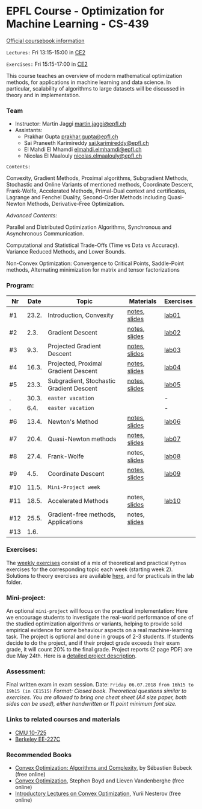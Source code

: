 # EPFL Course - Optimization for Machine Learning - CS-439

[Official coursebook information](http://edu.epfl.ch/coursebook/en/optimization-for-machine-learning-CS-439)

`Lectures:` Fri 13:15-15:00 in [CE2](http://plan.epfl.ch/?room=ce2)

`Exercises:` Fri 15:15-17:00 in [CE2](http://plan.epfl.ch/?room=ce2)

This course teaches an overview of modern mathematical optimization methods, for applications in machine learning and data science. In particular, scalability of algorithms to large datasets will be discussed in theory and in implementation.

### Team
 - Instructor: Martin Jaggi [martin.jaggi@epfl.ch](mailto:martin.jaggi@epfl.ch)
 - Assistants:
   - Prakhar Gupta [prakhar.gupta@epfl.ch](mailto:prakhar.gupta@epfl.ch)
   - Sai Praneeth Karimireddy [sai.karimireddy@epfl.ch](mailto:prakhar.gupta@epfl.ch)
   - El Mahdi El Mhamdi [elmahdi.elmhamdi@epfl.ch](elmahdi.elmhamdi@epfl.ch)
   - Nicolas El Maalouly [nicolas.elmaalouly@epfl.ch](mailto:nicolas.elmaalouly@epfl.ch)

`Contents:`

Convexity, Gradient Methods, Proximal algorithms, Subgradient Methods, Stochastic and Online Variants of mentioned methods, Coordinate Descent, Frank-Wolfe, Accelerated Methods, Primal-Dual context and certificates, Lagrange and Fenchel Duality, Second-Order Methods including Quasi-Newton Methods, Derivative-Free Optimization.

*Advanced Contents:*

Parallel and Distributed Optimization Algorithms, Synchronous and Asynchronous Communication.

Computational and Statistical Trade-Offs (Time vs Data vs Accuracy). Variance Reduced Methods, and Lower Bounds.

Non-Convex Optimization: Convergence to Critical Points, Saddle-Point methods, Alternating minimization for matrix and tensor factorizations

### Program:
Nr | Date | Topic | Materials | Exercises
--- | --- | --- | --- | ---
#1 | 23.2. | Introduction, Convexity | [notes](../../raw/master/lecture_notes/chapter1.pdf), [slides](../../raw/master/slides/lecture01.pdf)| [lab01](../../tree/master/labs/ex01/)
#2 |  2.3. | Gradient Descent | [notes](../../raw/master/lecture_notes/chapter2.pdf), [slides](../../raw/master/slides/lecture02.pdf) | [lab02](../../tree/master/labs/ex02/)
#3 |  9.3. | Projected Gradient Descent | [notes](../../raw/master/lecture_notes/chapter3.pdf), [slides](../../raw/master/slides/lecture03.pdf) | [lab03](../../tree/master/labs/ex03/)
#4 | 16.3. | Projected, Proximal Gradient Descent | [notes](../../raw/master/lecture_notes/chapter3.pdf), [slides](../../raw/master/slides/lecture04.pdf) | [lab04](../../tree/master/labs/ex04/)
#5 | 23.3. | Subgradient, Stochastic Gradient Descent | [notes](../../raw/master/lecture_notes/chapter4and5.pdf), [slides](../../raw/master/slides/lecture05.pdf) | [lab05](../../tree/master/labs/ex05/)
 . | 30.3. | `easter vacation` | | -
 . |  6.4. | `easter vacation` | | -
#6 | 13.4. | Newton's Method | [notes](../../raw/master/lecture_notes/chapter6.pdf), [slides](../../raw/master/slides/lecture06.pdf) | [lab06](../../tree/master/labs/ex06/) | 
#7 | 20.4. | Quasi-Newton methods | [notes](../../raw/master/lecture_notes/chapter7.pdf), [slides](../../raw/master/slides/lecture07.pdf) | [lab07](../../tree/master/labs/ex07/) | 
#8 | 27.4. | Frank-Wolfe | notes, [slides](../../raw/master/slides/lecture08.pdf) | [lab08](../../tree/master/labs/ex08/) | 
#9 |  4.5. | Coordinate Descent | [notes](../../raw/master/lecture_notes/chapter9.pdf), [slides](../../raw/master/slides/lecture09.pdf) | [lab09](../../tree/master/labs/ex09/) | 
#10 | 11.5. | `Mini-Project week` | | 
#11 | 18.5. | Accelerated Methods | notes, [slides](../../raw/master/slides/lecture10.pdf) | [lab10](../../tree/master/labs/ex10/)
#12 | 25.5. | Gradient-free methods, Applications | notes, [slides](../../raw/master/slides/lecture10.pdf) | 
#13 |  1.6. | | | 

### Exercises:
The [weekly exercises](../../tree/master/labs/) consist of a mix of theoretical and practical `Python` exercises for the corresponding topic each week (starting week 2). Solutions to theory exercises are available [here](../../tree/master/lecture_notes), and for practicals in the lab folder.

### Mini-project:
An optional `mini-project` will focus on the practical implementation: Here we encourage students to investigate the real-world performance of one of the studied optimization algorithms or variants, helping to provide solid empirical evidence for some behaviour aspects on a real machine-learning task. The project is optional and done in groups of 2-3 students. If students decide to do the project, and if their project grade exceeds their exam grade, it will count 20% to the final grade. Project reports (2 page PDF) are due May 24th. Here is a [detailed project description](../../raw/master/labs/mini-project/miniproject_description.pdf).

### Assessment:
Final written exam in exam session. Date: `Friday 06.07.2018 from 16h15 to 19h15 (in CE1515)` _Format: Closed book. Theoretical questions similar to exercises. You are allowed to bring one cheat sheet (A4 size paper, both sides can be used), either handwritten or 11 point minimum font size._

### Links to related courses and materials 
 - [CMU 10-725](http://www.cs.cmu.edu/~pradeepr/convexopt/)
 - [Berkeley EE-227C](https://ee227c.github.io/)
 
### Recommended Books
 - [Convex Optimization: Algorithms and Complexity](https://arxiv.org/pdf/1405.4980.pdf), by Sébastien Bubeck (free online)
 - [Convex Optimization](http://stanford.edu/~boyd/cvxbook/), Stephen Boyd and Lieven Vandenberghe (free online)
 - [Introductory Lectures on Convex Optimization](http://citeseerx.ist.psu.edu/viewdoc/download?doi=10.1.1.693.855&rep=rep1&type=pdf), Yurii Nesterov (free online)
